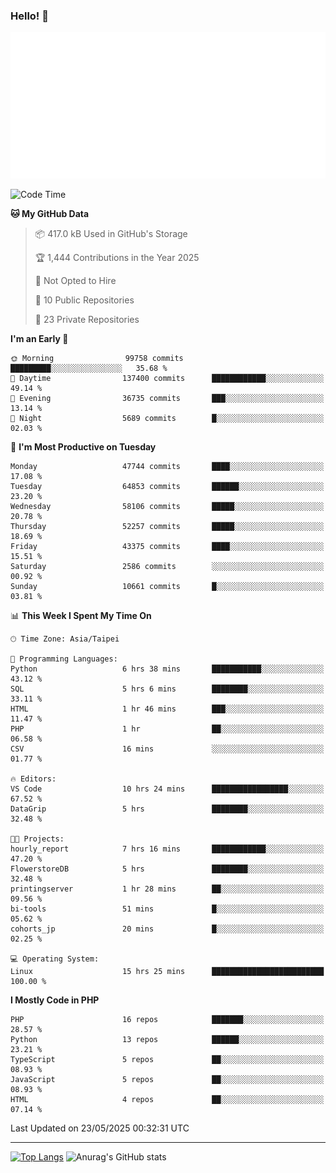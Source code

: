 ### Hello! 👋

![Metrics](/metrics.classic.svg)

<!--START_SECTION:waka-->
![Code Time](http://img.shields.io/badge/Code%20Time-2%2C701%20hrs%2048%20mins-blue)

**🐱 My GitHub Data** 

> 📦 417.0 kB Used in GitHub's Storage 
 > 
> 🏆 1,444 Contributions in the Year 2025
 > 
> 🚫 Not Opted to Hire
 > 
> 📜 10 Public Repositories 
 > 
> 🔑 23 Private Repositories 
 > 
**I'm an Early 🐤** 

```text
🌞 Morning                99758 commits       █████████░░░░░░░░░░░░░░░░   35.68 % 
🌆 Daytime                137400 commits      ████████████░░░░░░░░░░░░░   49.14 % 
🌃 Evening                36735 commits       ███░░░░░░░░░░░░░░░░░░░░░░   13.14 % 
🌙 Night                  5689 commits        █░░░░░░░░░░░░░░░░░░░░░░░░   02.03 % 
```
📅 **I'm Most Productive on Tuesday** 

```text
Monday                   47744 commits       ████░░░░░░░░░░░░░░░░░░░░░   17.08 % 
Tuesday                  64853 commits       ██████░░░░░░░░░░░░░░░░░░░   23.20 % 
Wednesday                58106 commits       █████░░░░░░░░░░░░░░░░░░░░   20.78 % 
Thursday                 52257 commits       █████░░░░░░░░░░░░░░░░░░░░   18.69 % 
Friday                   43375 commits       ████░░░░░░░░░░░░░░░░░░░░░   15.51 % 
Saturday                 2586 commits        ░░░░░░░░░░░░░░░░░░░░░░░░░   00.92 % 
Sunday                   10661 commits       █░░░░░░░░░░░░░░░░░░░░░░░░   03.81 % 
```


📊 **This Week I Spent My Time On** 

```text
🕑︎ Time Zone: Asia/Taipei

💬 Programming Languages: 
Python                   6 hrs 38 mins       ███████████░░░░░░░░░░░░░░   43.12 % 
SQL                      5 hrs 6 mins        ████████░░░░░░░░░░░░░░░░░   33.11 % 
HTML                     1 hr 46 mins        ███░░░░░░░░░░░░░░░░░░░░░░   11.47 % 
PHP                      1 hr                ██░░░░░░░░░░░░░░░░░░░░░░░   06.58 % 
CSV                      16 mins             ░░░░░░░░░░░░░░░░░░░░░░░░░   01.77 % 

🔥 Editors: 
VS Code                  10 hrs 24 mins      █████████████████░░░░░░░░   67.52 % 
DataGrip                 5 hrs               ████████░░░░░░░░░░░░░░░░░   32.48 % 

🐱‍💻 Projects: 
hourly_report            7 hrs 16 mins       ████████████░░░░░░░░░░░░░   47.20 % 
FlowerstoreDB            5 hrs               ████████░░░░░░░░░░░░░░░░░   32.48 % 
printingserver           1 hr 28 mins        ██░░░░░░░░░░░░░░░░░░░░░░░   09.56 % 
bi-tools                 51 mins             █░░░░░░░░░░░░░░░░░░░░░░░░   05.62 % 
cohorts_jp               20 mins             █░░░░░░░░░░░░░░░░░░░░░░░░   02.25 % 

💻 Operating System: 
Linux                    15 hrs 25 mins      █████████████████████████   100.00 % 
```

**I Mostly Code in PHP** 

```text
PHP                      16 repos            ███████░░░░░░░░░░░░░░░░░░   28.57 % 
Python                   13 repos            ██████░░░░░░░░░░░░░░░░░░░   23.21 % 
TypeScript               5 repos             ██░░░░░░░░░░░░░░░░░░░░░░░   08.93 % 
JavaScript               5 repos             ██░░░░░░░░░░░░░░░░░░░░░░░   08.93 % 
HTML                     4 repos             ██░░░░░░░░░░░░░░░░░░░░░░░   07.14 % 
```




 Last Updated on 23/05/2025 00:32:31 UTC
<!--END_SECTION:waka-->

<hr>

<span style="display:inline-block">[![Top Langs](https://github-readme-stats.vercel.app/api/top-langs/?username=maureendadap&layout=compact&theme=transparent)](https://github.com/anuraghazra/github-readme-stats)</span>
<span style="display:inline-block">![Anurag's GitHub stats](https://github-readme-stats.vercel.app/api?username=maureendadap&show_icons=true&theme=transparent&count_private=true)</span>

<!--
**MaureenDadap/maureendadap** is a ✨ _special_ ✨ repository because its `README.md` (this file) appears on your GitHub profile.

Here are some ideas to get you started:

- 🔭 I’m currently working on ...
- 🌱 I’m currently learning ...
- 👯 I’m looking to collaborate on ...
- 🤔 I’m looking for help with ...
- 💬 Ask me about ...
- 📫 How to reach me: ...
- 😄 Pronouns: ...
- ⚡ Fun fact: ...
-->
